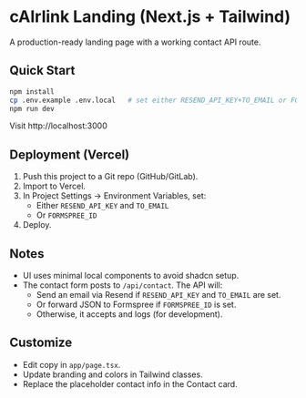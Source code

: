 # cAIrlink Landing (Next.js + Tailwind)

A production-ready landing page with a working contact API route.

## Quick Start

```bash
npm install
cp .env.example .env.local   # set either RESEND_API_KEY+TO_EMAIL or FORMSPREE_ID
npm run dev
```

Visit http://localhost:3000

## Deployment (Vercel)

1. Push this project to a Git repo (GitHub/GitLab).
2. Import to Vercel.
3. In Project Settings → Environment Variables, set:
   - Either `RESEND_API_KEY` and `TO_EMAIL`
   - Or `FORMSPREE_ID`
4. Deploy.

## Notes

- UI uses minimal local components to avoid shadcn setup.
- The contact form posts to `/api/contact`. The API will:
  - Send an email via Resend if `RESEND_API_KEY` and `TO_EMAIL` are set.
  - Or forward JSON to Formspree if `FORMSPREE_ID` is set.
  - Otherwise, it accepts and logs (for development).

## Customize

- Edit copy in `app/page.tsx`.
- Update branding and colors in Tailwind classes.
- Replace the placeholder contact info in the Contact card.
